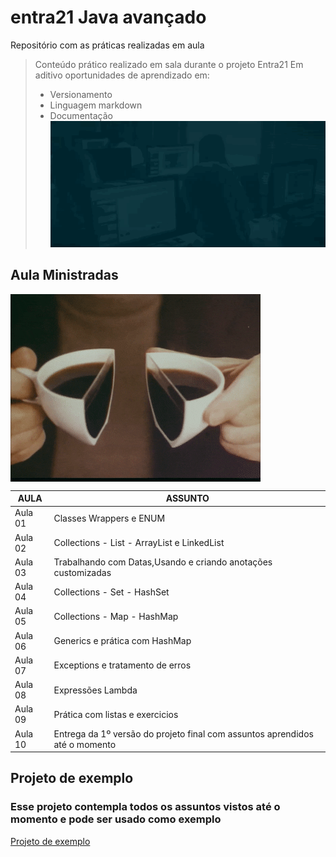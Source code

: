 # entra21 Java avançado
Repositório com as práticas realizadas em aula  

> Conteúdo prático realizado em sala durante o projeto Entra21
> Em aditivo oportunidades de aprendizado em:
> - Versionamento
> - Linguagem markdown
> - Documentação
![Gif Entra21](/entra21.gif)

## Aula Ministradas

<a href="#"><img align="center" src="./giphy.gif" width="400 " height="300" /></a>

| AULA | ASSUNTO |
|------|---------|
|Aula 01 |Classes Wrappers e ENUM  
|Aula 02 |Collections - List - ArrayList e LinkedList  
|Aula 03 |Trabalhando com Datas,Usando e criando anotações customizadas
|Aula 04 |Collections - Set - HashSet
|Aula 05 |Collections - Map - HashMap
|Aula 06 |Generics e prática com HashMap
|Aula 07 |Exceptions e tratamento de erros
|Aula 08 |Expressões Lambda
|Aula 09 |Prática com listas e exercicios
|Aula 10 |Entrega da 1º versão do projeto final com assuntos aprendidos até o momento

## Projeto de exemplo 

### Esse projeto contempla todos os assuntos vistos até o momento e pode ser usado como exemplo 

[Projeto de exemplo](https://github.com/oliota/entra21-modelo-projeto-backend-2022/tree/agil-logica-poo-avancado)